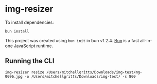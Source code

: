 # img-resizer

To install dependencies:

```bash
bun install
```

This project was created using `bun init` in bun v1.2.4. [Bun](https://bun.sh) is a fast all-in-one JavaScript runtime.

## Running the CLI

```shell
img-resizer resize /Users/mitchellgritts/Downloads/img-test/mg-0096.jpg -o /Users/mitchellgritts/Downloads/img-test/ -s 800
```